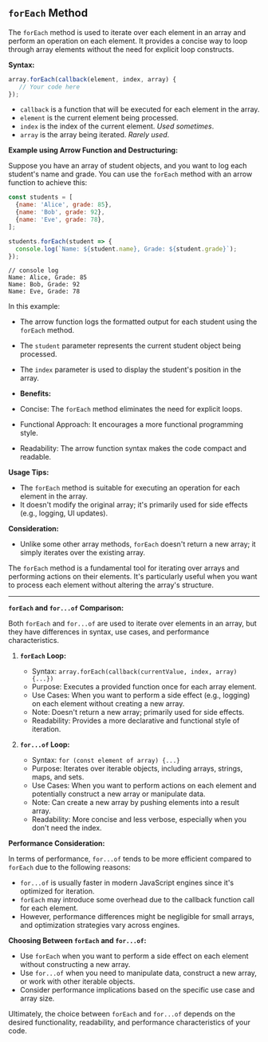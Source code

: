 ## `forEach` Method

The `forEach` method is used to iterate over each element in an array and perform an operation on each element. It
provides a concise way to loop through array elements without the need for explicit loop constructs.

**Syntax:**

```javascript
array.forEach(callback(element, index, array) {
   // Your code here
});
```

- `callback` is a function that will be executed for each element in the array.
- `element` is the current element being processed.
- `index` is the index of the current element. _Used sometimes_.
- `array` is the array being iterated. _Rarely used_.

**Example using Arrow Function and Destructuring:**

Suppose you have an array of student objects, and you want to log each student's name and grade. You can use the `forEach` method with an arrow function to achieve this:

```javascript
const students = [
  {name: 'Alice', grade: 85},
  {name: 'Bob', grade: 92},
  {name: 'Eve', grade: 78},
];

students.forEach(student => {
  console.log(`Name: ${student.name}, Grade: ${student.grade}`);
});
```

```text
// console log
Name: Alice, Grade: 85
Name: Bob, Grade: 92
Name: Eve, Grade: 78
```

In this example:

- The arrow function logs the formatted output for each student using the `forEach` method.
- The `student` parameter represents the current student object being processed.
- The `index` parameter is used to display the student's position in the array.

- **Benefits:**
- Concise: The `forEach` method eliminates the need for explicit loops.
- Functional Approach: It encourages a more functional programming style.
- Readability: The arrow function syntax makes the code compact and readable.

**Usage Tips:**

- The `forEach` method is suitable for executing an operation for each element in the array.
- It doesn't modify the original array; it's primarily used for side effects (e.g., logging, UI updates).

**Consideration:**

- Unlike some other array methods, `forEach` doesn't return a new array; it simply iterates over the existing array.

The `forEach` method is a fundamental tool for iterating over arrays and performing actions on their elements. It's particularly useful when you want to process each element without altering the array's structure.

---

**`forEach` and `for...of` Comparison:**

Both `forEach` and `for...of` are used to iterate over elements in an array, but they have differences in syntax, use cases, and performance characteristics.

1. **`forEach` Loop:**
    - Syntax: `array.forEach(callback(currentValue, index, array) {...})`
    - Purpose: Executes a provided function once for each array element.
    - Use Cases: When you want to perform a side effect (e.g., logging) on each element without creating a new array.
    - Note: Doesn't return a new array; primarily used for side effects.
    - Readability: Provides a more declarative and functional style of iteration.

2. **`for...of` Loop:**
    - Syntax: `for (const element of array) {...}`
    - Purpose: Iterates over iterable objects, including arrays, strings, maps, and sets.
    - Use Cases: When you want to perform actions on each element and potentially construct a new array or manipulate
      data.
    - Note: Can create a new array by pushing elements into a result array.
    - Readability: More concise and less verbose, especially when you don't need the index.

**Performance Consideration:**

In terms of performance, `for...of` tends to be more efficient compared to `forEach` due to the following reasons:

- `for...of` is usually faster in modern JavaScript engines since it's optimized for iteration.
- `forEach` may introduce some overhead due to the callback function call for each element.
- However, performance differences might be negligible for small arrays, and optimization strategies vary across
  engines.

**Choosing Between `forEach` and `for...of`:**

- Use `forEach` when you want to perform a side effect on each element without constructing a new array.
- Use `for...of` when you need to manipulate data, construct a new array, or work with other iterable objects.
- Consider performance implications based on the specific use case and array size.

Ultimately, the choice between `forEach` and `for...of` depends on the desired functionality, readability, and
performance characteristics of your code.
